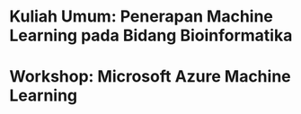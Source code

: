 # Kuliah Umum: Penerapan Machine Learning pada Bidang Bioinformatika

# Workshop: Microsoft Azure Machine Learning
